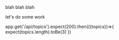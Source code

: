 blah blah blah

let's do some work

app.get('/api/topics').expect(200).then(({topics})=>{
expect(topics.length).toBe(3)
})
